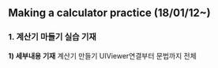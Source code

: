## Making a calculator practice (18/01/12~)

### 1. 계산기 마들기 실습 기재

**1) 세부내용 기재**
계산기 만들기 UIViewer연결부터 문법까지 전체